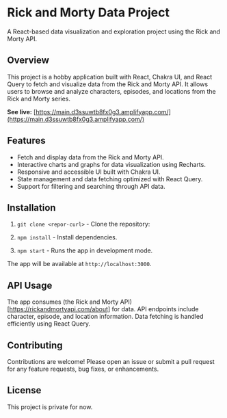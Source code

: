 # Rick and Morty Data Project

A React-based data visualization and exploration project using the Rick and Morty API.

## Overview

This project is a hobby application built with React, Chakra UI, and React Query to fetch and visualize data from the Rick and Morty API. It allows users to browse and analyze characters, episodes, and locations from the Rick and Morty series.

**See live:** [https://main.d3ssuwtb8fx0g3.amplifyapp.com/](https://main.d3ssuwtb8fx0g3.amplifyapp.com/)

## Features

- Fetch and display data from the Rick and Morty API.
- Interactive charts and graphs for data visualization using Recharts.
- Responsive and accessible UI built with Chakra UI.
- State management and data fetching optimized with React Query.
- Support for filtering and searching through API data.


## Installation

1. `git clone <repor-curl>` - Clone the repository:

2. `npm install` - Install dependencies.

3. `npm start` - Runs the app in development mode.

The app will be available at `http://localhost:3000`.

## API Usage

The app consumes (the Rick and Morty API) [https://rickandmortyapi.com/about] for data. API endpoints include character, episode, and location information. Data fetching is handled efficiently using React Query.

## Contributing

Contributions are welcome! Please open an issue or submit a pull request for any feature requests, bug fixes, or enhancements.

## License

This project is private for now.







